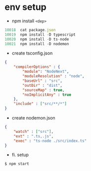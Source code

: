 # env setup
- npm install `<dep>`
```ts
10018  cat package.json
10019  npm install -D typescript
10020  npm install -D ts-node
10021  npm install -D nodemon
```
- create tsconfig.json
```json
{
    "compilerOptions" : {
        "module": "NodeNext",
        "moduleResolution" : "node",
        "baseUrl" : "src",
        "outDir" : "dist",
        "sourceMap" : true,
        "noImplicitAny" : true
    },
    "include" : ["src/**/*"]
}
```
- create nodemon.json
```json
{
    "watch" : ["src"],
    "ext" : ".ts,.js",
    "exec" : "ts-node ./src/index.ts"
}
```
- fi. setup
```sh
$ npm start
```
